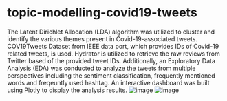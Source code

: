 # topic-modelling-covid19-tweets
The Latent Dirichlet Allocation (LDA) algorithm was utilized to cluster and identify the various themes present in Covid-19-associated tweets. COV19Tweets Dataset from IEEE data port, which provides IDs of Covid-19 related tweets, is used. Hydrator is utilized to retrieve the raw reviews from Twitter based of the provided tweet IDs. Additionally, an Exploratory Data Analysis (EDA) was conducted to analyze the tweets from multiple perspectives including the sentiment classification, frequently mentioned words and freqeuntly used hashtag. An interactive dashboard was built using Plotly to display the analysis results. 
![image](https://github.com/angelineyap1015/topic-modelling-covid19-tweets/assets/75348693/b5896413-4f4d-4b25-9bb5-022f49614d8a)
![image](https://github.com/angelineyap1015/topic-modelling-covid19-tweets/assets/75348693/d4b4a8c0-9aa0-4cf5-ac71-2d6cc9471778)
